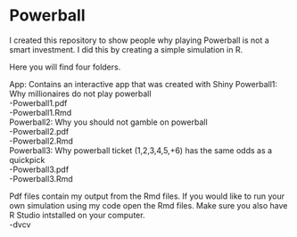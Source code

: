 # Powerball
I created this repository to show people why playing Powerball is not a smart investment. I did this by creating a simple simulation in R. 

Here you will find four folders. 

App: Contains an interactive app that was created with Shiny
Powerball1: Why millionaires do not play powerball    
  -Powerball1.pdf  
  -Powerball1.Rmd  
Powerball2: Why you should not gamble on powerball   
  -Powerball2.pdf  
  -Powerball2.Rmd  
Powerball3: Why powerball ticket (1,2,3,4,5,+6) has the same odds as a quickpick    
  -Powerball3.pdf  
  -Powerball3.Rmd  
  
Pdf files contain my output from the Rmd files. If you would like to run your own simulation using my code open the Rmd files. Make sure you also have R Studio intstalled on your computer.  
-dvcv


